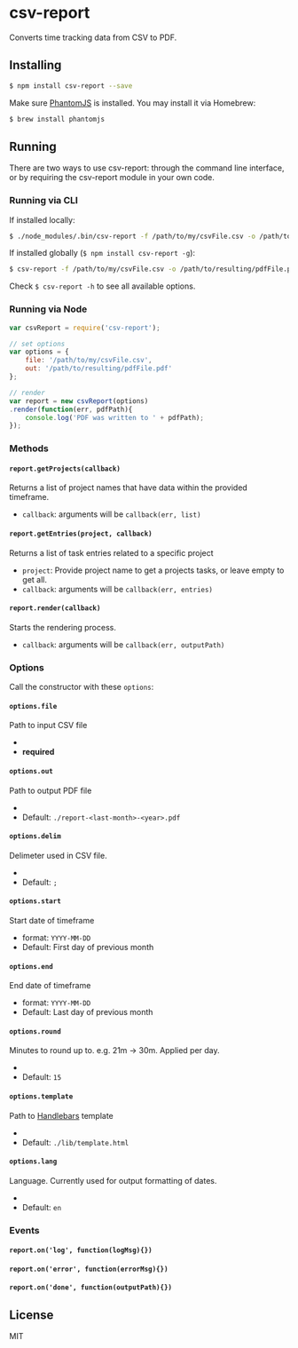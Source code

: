 csv-report
==========
Converts time tracking data from CSV to PDF.

## Installing

```bash
$ npm install csv-report --save
```

Make sure [PhantomJS](https://github.com/ariya/phantomjs/) is installed. You may install it via Homebrew:

```bash
$ brew install phantomjs
```



## Running

There are two ways to use csv-report: through the command line interface, or by requiring the csv-report module in your own code.

### Running via CLI

If installed locally:

```bash
$ ./node_modules/.bin/csv-report -f /path/to/my/csvFile.csv -o /path/to/resulting/pdfFile.pdf [options]
```

If installed globally (`$ npm install csv-report -g`):

```bash
$ csv-report -f /path/to/my/csvFile.csv -o /path/to/resulting/pdfFile.pdf [options]
```

Check `$ csv-report -h` to see all available options.

### Running via Node

```javascript
var csvReport = require('csv-report');

// set options
var options = {
	file: '/path/to/my/csvFile.csv',
	out: '/path/to/resulting/pdfFile.pdf'
};

// render 
var report = new csvReport(options)
.render(function(err, pdfPath){
	console.log('PDF was written to ' + pdfPath);
});
```
### Methods

#### `report.getProjects(callback)`
Returns a list of project names that have data within the provided timeframe.

- `callback`: arguments will be `callback(err, list)`

#### `report.getEntries(project, callback)`
Returns a list of task entries related to a specific project

- `project`: Provide project name to get a projects tasks, or leave empty to get all.
- `callback`: arguments will be `callback(err, entries)`

#### `report.render(callback)`
Starts the rendering process.

- `callback`: arguments will be `callback(err, outputPath)`

### Options
Call the constructor with these `options`:

#### `options.file`
Path to input CSV file

- <string>
- **required**

#### `options.out`
Path to output PDF file

- <string>
- Default: `./report-<last-month>-<year>.pdf`

#### `options.delim`
Delimeter used in CSV file.

- <string>
- Default: `;`

#### `options.start`
Start date of timeframe

- <string> format: `YYYY-MM-DD`
- Default: First day of previous month

#### `options.end`
End date of timeframe

- <string> format: `YYYY-MM-DD`
- Default: Last day of previous month

#### `options.round`
Minutes to round up to. e.g. 21m -> 30m. Applied per day.

- <int>
- Default: `15`

#### `options.template`
Path to [Handlebars](http://handlebarsjs.com/) template

- <string>
- Default: `./lib/template.html`

#### `options.lang`
Language. Currently used for output formatting of dates.

- <string>
- Default: `en`

### Events

#### `report.on('log', function(logMsg){})`
#### `report.on('error', function(errorMsg){})`
#### `report.on('done', function(outputPath){})`

## License

MIT